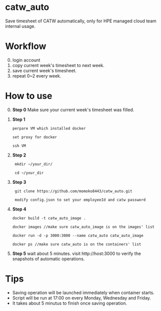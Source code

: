 # catw_auto
Save timesheet of CATW automatically, only for HPE managed cloud team internal usage.   

# Workflow
 0. login account
 1. copy current week's timesheet to next week.
 2. save current week's timesheet.
 3. repeat 0~2 every week. 

# How to use
 0. **Step 0**
 		Make sure your current week's timesheet was filled.			  

 1. **Step 1**
 
		perpare VM which installed docker
		
		set proxy for docker
		
		ssh VM
 2. **Step 2**
		 
		 mkdir ~/your_dir/  
		 
		 cd ~/your_dir
 3. **Step 3**
		 
		 git clone https://github.com/momoko8443/catw_auto.git
		 
		 modify config.json to set your employeeId and catw password
 4. **Step 4**
		
		docker build -t catw_auto_image .
		
		docker images //make sure catw_auto_image is on the images' list
		
		docker run -d -p 3000:3000 --name catw_auto catw_auto_image
		
		docker ps //make sure catw_auto is on the containers' list
 5. **Step 5**
    	wait about 5 minutes.
    	visit http://host:3000 to verify the snapshots of automatic operations. 
    
  
# Tips

 - Saving operation will be launched immediately when container starts.  
 - Script will be run at 17:00 on every Monday,  Wednesday and Friday.
 - It takes about 5 minutus to finish once saving operation.
 